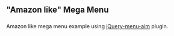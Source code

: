 ## "Amazon like" Mega Menu
###
Amazon like mega menu example using <a href="https://github.com/kamens/jQuery-menu-aim">jQuery-menu-aim</a> plugin.